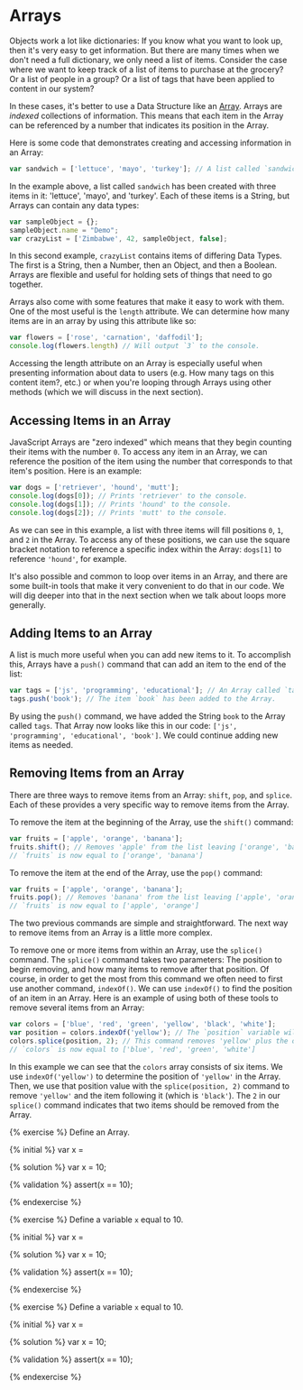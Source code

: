 # Arrays

Objects work a lot like dictionaries: If you know what you want to look up, then it's very easy to get information. But there are many times when we don't need a full dictionary, we only need a list of items. Consider the case where we want to keep track of a list of items to purchase at the grocery? Or a list of people in a group? Or a list of tags that have been applied to content in our system?

In these cases, it's better to use a Data Structure like an [Array](https://developer.mozilla.org/en-US/docs/Web/JavaScript/Reference/Global_Objects/Array). Arrays are _indexed_ collections of information. This means that each item in the Array can be referenced by a number that indicates its position in the Array.

Here is some code that demonstrates creating and accessing information in an Array:

```js
var sandwich = ['lettuce', 'mayo', 'turkey']; // A list called `sandwich` has been created with three items in it.
```
In the example above, a list called `sandwich` has been created with three items in it: 'lettuce', 'mayo', and 'turkey'. Each of these items is a String, but Arrays can contain any data types:

 ```js
 var sampleObject = {};
 sampleObject.name = "Demo";
 var crazyList = ['Zimbabwe', 42, sampleObject, false];
 ```
In this second example, `crazyList` contains items of differing Data Types. The first is a String, then a Number, then an Object, and then a Boolean. Arrays are flexible and useful for holding sets of things that need to go together.

Arrays also come with some features that make it easy to work with them. One of the most useful is the `length` attribute. We can determine how many items are in an array by using this attribute like so:

```js
var flowers = ['rose', 'carnation', 'daffodil'];
console.log(flowers.length) // Will output `3` to the console.
```
Accessing the length attribute on an Array is especially useful when presenting information about data to users (e.g. How many tags on this content item?, etc.) or when you're looping through Arrays using other methods (which we will discuss in the next section).

## Accessing Items in an Array
JavaScript Arrays are "zero indexed" which means that they begin counting their items with the number `0`. To access any item in an Array, we can reference the position of the item using the number that corresponds to that item's position. Here is an example:

```js
var dogs = ['retriever', 'hound', 'mutt'];
console.log(dogs[0]); // Prints 'retriever' to the console.
console.log(dogs[1]); // Prints 'hound' to the console.
console.log(dogs[2]); // Prints 'mutt' to the console.
```
As we can see in this example, a list with three items will fill positions `0`, `1`, and `2` in the Array. To access any of these positions, we can use the square bracket notation to reference a specific index within the Array: `dogs[1]` to reference `'hound'`, for example.

It's also possible and common to loop over items in an Array, and there are some built-in tools that make it very convenient to do that in our code. We will dig deeper into that in the next section when we talk about loops more generally.

## Adding Items to an Array

A list is much more useful when you can add new items to it. To accomplish this, Arrays have a `push()` command that can add an item to the end of the list:

```js
var tags = ['js', 'programming', 'educational']; // An Array called `tags` is created with three items.
tags.push('book'); // The item `book` has been added to the Array.
```
By using the `push()` command, we have added the String `book` to the Array called `tags`. That Array now looks like this in our code: `['js', 'programming', 'educational', 'book']`. We could continue adding new items as needed.

## Removing Items from an Array

There are three ways to remove items from an Array: `shift`, `pop`, and `splice`. Each of these provides a very specific way to remove items from the Array.

To remove the item at the beginning of the Array, use the `shift()` command:

```js
var fruits = ['apple', 'orange', 'banana']; 
fruits.shift(); // Removes 'apple' from the list leaving ['orange', 'banana'].
// `fruits` is now equal to ['orange', 'banana']
```

To remove the item at the end of the Array, use the `pop()` command:

```js
var fruits = ['apple', 'orange', 'banana']; 
fruits.pop(); // Removes 'banana' from the list leaving ['apple', 'orange'].
// `fruits` is now equal to ['apple', 'orange']
```

The two previous commands are simple and straightforward. The next way to remove items from an Array is a little more complex. 

To remove one or more items from within an Array, use the `splice()` command. The `splice()` command takes two parameters: The position to begin removing, and how many items to remove after that position. Of course, in order to get the most from this command we often need to first use another command, `indexOf()`. We can use `indexOf()` to find the position of an item in an Array. Here is an example of using both of these tools to remove several items from an Array:

```js
var colors = ['blue', 'red', 'green', 'yellow', 'black', 'white'];
var position = colors.indexOf('yellow'); // The `position` variable will be set to `3` since that is the index for the item 'yellow' in this Array.
colors.splice(position, 2); // This command removes 'yellow' plus the one item following 'yellow' (which is 'black').
// `colors` is now equal to ['blue', 'red', 'green', 'white']
```
In this example we can see that the `colors` array consists of six items. We use `indexOf('yellow')` to determine the position of `'yellow'` in the Array. Then, we use that position value with the `splice(position, 2)` command to remove `'yellow'` and the item following it (which is `'black'`). The `2` in our `splice()` command indicates that two items should be removed from the Array.


{% exercise %}
Define an Array.

{% initial %}
var x =

{% solution %}
var x = 10;

{% validation %}
assert(x == 10);

{% endexercise %}

{% exercise %}
Define a variable `x` equal to 10.

{% initial %}
var x =

{% solution %}
var x = 10;

{% validation %}
assert(x == 10);

{% endexercise %}

{% exercise %}
Define a variable `x` equal to 10.

{% initial %}
var x =

{% solution %}
var x = 10;

{% validation %}
assert(x == 10);

{% endexercise %}

